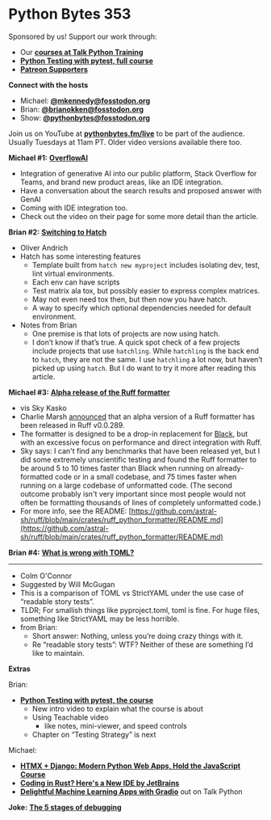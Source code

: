 # Python Bytes 353
Sponsored by us! Support our work through:

- Our [**courses at Talk Python Training**](https://training.talkpython.fm/)
- [**Python Testing with pytest, full course**](https://testandcode.teachable.com/p/pytest-primary-power)
- [**Patreon Supporters**](https://www.patreon.com/pythonbytes)

**Connect with the hosts**

- Michael: [**@mkennedy@fosstodon.org**](https://fosstodon.org/@mkennedy)
- Brian: [**@brianokken@fosstodon.org**](https://fosstodon.org/@brianokken)
- Show: [**@pythonbytes@fosstodon.org**](https://fosstodon.org/@pythonbytes)

Join us on YouTube at [**pythonbytes.fm/live**](https://pythonbytes.fm/stream/live) to be part of the audience. Usually Tuesdays at 11am PT. Older video versions available there too.

**Michael #1:** [**OverflowAI**](https://stackoverflow.blog/2023/07/27/announcing-overflowai/)

- Integration of generative AI into our public platform, Stack Overflow for Teams, and brand new product areas, like an IDE integration.
- Have a conversation about the search results and proposed answer with GenAI
- Coming with IDE integration too.
- Check out the video on their page for some more detail than the article.

**Brian #2:** [**Switching to Hatch**](https://andrich.me/2023/08/switching-to-hatch/)

- Oliver Andrich
- Hatch has some interesting features
    - Template built from `hatch new myproject` includes isolating dev, test, lint virtual environments.
    - Each env can have scripts
    - Test matrix ala tox, but possibly easier to express complex matrices. 
    - May not even need tox then, but then now you have hatch.
    - A way to specify which optional dependencies needed for default environment.
- Notes from Brian
    - One premise is that lots of projects are now using hatch.
    - I don’t know if that’s true. A quick spot check of a few projects include projects that use `hatchling`. While `hatchling` is the back end to `hatch`, they are not the same. I use `hatchling` a lot now, but haven’t picked up using `hatch`. But I do want to try it more after reading this article.

**Michael #3:** [**Alpha release of the Ruff formatter**](https://github.com/astral-sh/ruff/blob/main/crates/ruff_python_formatter/README.md)

- vis Sky Kasko
- Charlie Marsh [announced](https://github.com/astral-sh/ruff/issues/1904#issuecomment-1716130700) that an alpha version of a Ruff formatter has been released in Ruff v0.0.289. 
- The formatter is designed to be a drop-in replacement for [Black](https://github.com/psf/black), but with an excessive focus on performance and direct integration with Ruff.
- Sky says: I can't find any benchmarks that have been released yet, but I did some extremely unscientific testing and found the Ruff formatter to be around 5 to 10 times faster than Black when running on already-formatted code or in a small codebase, and 75 times faster when running on a large codebase of unformatted code. (The second outcome probably isn't very important since most people would not often be formatting thousands of lines of completely unformatted code.)
- For more info, see the README: [https://github.com/astral-sh/ruff/blob/main/crates/ruff_python_formatter/README.md](https://github.com/astral-sh/ruff/blob/main/crates/ruff_python_formatter/README.md)

**Brian #4:** [**What is wrong with TOML?**](https://hitchdev.com/strictyaml/why-not/toml/)
****
- Colm O'Connor
- Suggested by Will McGugan
- This is a comparison of TOML vs StrictYAML under the use case of “readable story tests”.
- TLDR; For smallish things like pyproject.toml, toml is fine. For huge files, something like StrictYAML may be less horrible.
- from Brian: 
    - Short answer: Nothing, unless you’re doing crazy things with it.
    - Re “readable story tests”: WTF? Neither of these are something I’d like to maintain.

**Extras** 

Brian:

- [**Python Testing with pytest, the course**](https://testandcode.teachable.com/p/pytest-primary-power)
    - New intro video to explain what the course is about
    - Using Teachable video
        - like notes, mini-viewer, and speed controls
    - Chapter on “Testing Strategy” is next

Michael:

- [**HTMX + Django: Modern Python Web Apps, Hold the JavaScript Course**](https://training.talkpython.fm/courses/htmx-django-modern-python-web-apps-hold-the-javascript)
- [**Coding in Rust? Here's a New IDE by JetBrains**](https://news.itsfoss.com/rust-ide-jetbreains/)
- [**Delightful Machine Learning Apps with Gradio**](https://talkpython.fm/episodes/show/430/delightful-machine-learning-apps-with-gradio) out on Talk Python

**Joke:** [**The 5 stages of debugging**](https://www.reddit.com/r/programminghumor/comments/16651p4/the_5_stages_of_debugging/)

